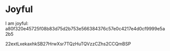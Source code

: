 # Joyful

I am joyful: a80f320e45725f08b83d75d2b753e566384376c57e0c4217e4d0cf9999e5a2b5


22extLxekaxhkSB27HrwXsr7TQzHuTQVzzCZhs2CCQmBSP